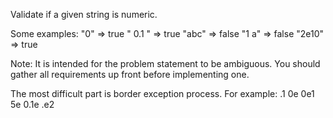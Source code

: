 Validate if a given string is numeric.

Some examples:
"0" => true
" 0.1 " => true
"abc" => false
"1 a" => false
"2e10" => true

Note: It is intended for the problem statement to be ambiguous. You should gather all requirements up front before implementing one.

The most difficult part is border exception process.
For example:
.1
0e
0e1
5e
0.1e
.e2

